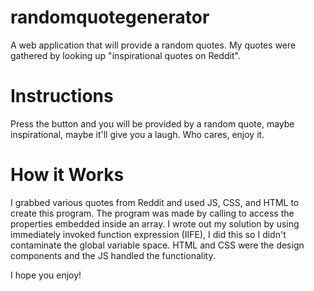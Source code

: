 # randomquotegenerator
A web application that will provide a random quotes. My quotes were gathered by looking up "inspirational quotes on Reddit". 

# Instructions 
Press the button and you will be provided by a random quote, maybe inspirational, maybe it'll give you a laugh. Who cares, enjoy it. 

# How it Works
I grabbed various quotes from Reddit and used JS, CSS, and HTML to create this program. The program was made by calling to access the properties embedded inside an array. I wrote out my solution by using immediately invoked function expression (IIFE), I did this so I didn't contaminate the global variable space. HTML and CSS were the design components and the JS handled the functionality. 



I hope you enjoy!
